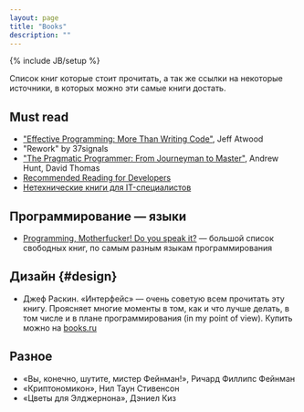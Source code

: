 ```yaml
---
layout: page
title: "Books"
description: ""
---
```

{% include JB/setup %}

Список книг которые стоит прочитать, а так же ссылки на некоторые источники,
в которых можно эти самые книги достать.

## Must read

* ["Effective Programming: More Than Writing Code"](http://www.codinghorror.com/blog/2012/07/coding-horror-the-book.html), Jeff Atwood
* "Rework" by 37signals
* ["The Pragmatic Programmer: From Journeyman to Master"](http://www.amazon.com/exec/obidos/ASIN/020161622X/codinghorror-20), Andrew Hunt, David Thomas
* [Recommended Reading for Developers](http://www.codinghorror.com/blog/2004/02/recommended-reading-for-developers.html)
* [Нетехнические книги для IT-специалистов](https://bagcheck.com/bag/7732--it-)

## Программирование — языки

* [Programming, Motherfucker! Do you speak it?](http://programming-motherfucker.com/) — большой список свободных книг, по самым разным языкам программирования

## Дизайн {#design}

* Джеф Раскин. «Интерфейс» — очень советую всем прочитать эту книгу. Проясняет многие моменты в том, как и что лучше делать, в том числе и в плане программирования (in my point of view). Купить можно на [books.ru](http://www.books.ru/books/interfeis-novye-napravleniya-v-proektirovanii-kompyuternykh-sistem-25835/?show=1)

## Разное

* «Вы, конечно, шутите, мистер Фейнман!», Ричард Филлипс Фейнман
* «Криптономикон», Нил Таун Стивенсон
* «Цветы для Элджернона», Дэниел Киз
